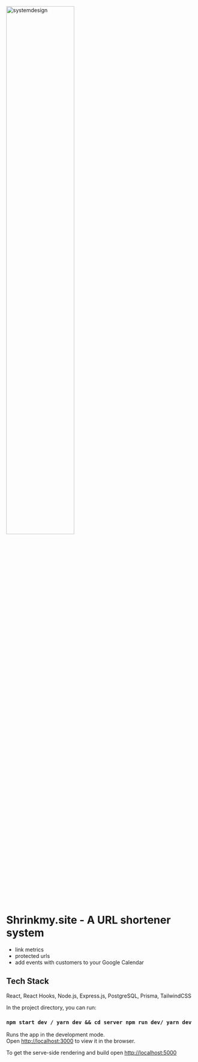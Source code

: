 



<img align="center" alt="systemdesign" width="60%" src="https://media-exp1.licdn.com/dms/image/C4E22AQG5y6iaZGZ2Ig/feedshare-shrink_2048_1536/0/1619096081818?e=1622073600&v=beta&t=7vxB2D2VoqT6adMFqeSVUoUxAYb8exVPINQ7Qz_gxhQ" />
<br />
<br />
<br />

# Shrinkmy.site - A URL shortener system
- link metrics
- protected urls
- add events with customers to your Google Calendar

## Tech Stack

React, React Hooks, Node.js, Express.js, PostgreSQL, Prisma, TailwindCSS

In the project directory, you can run:

### `npm start dev / yarn dev && cd server npm run dev/ yarn dev`

Runs the app in the development mode.\
Open [http://localhost:3000](http://localhost:3000) to view it in the browser.

To get the serve-side rendering and build  open  [http://localhost:5000](http://localhost:5000)

